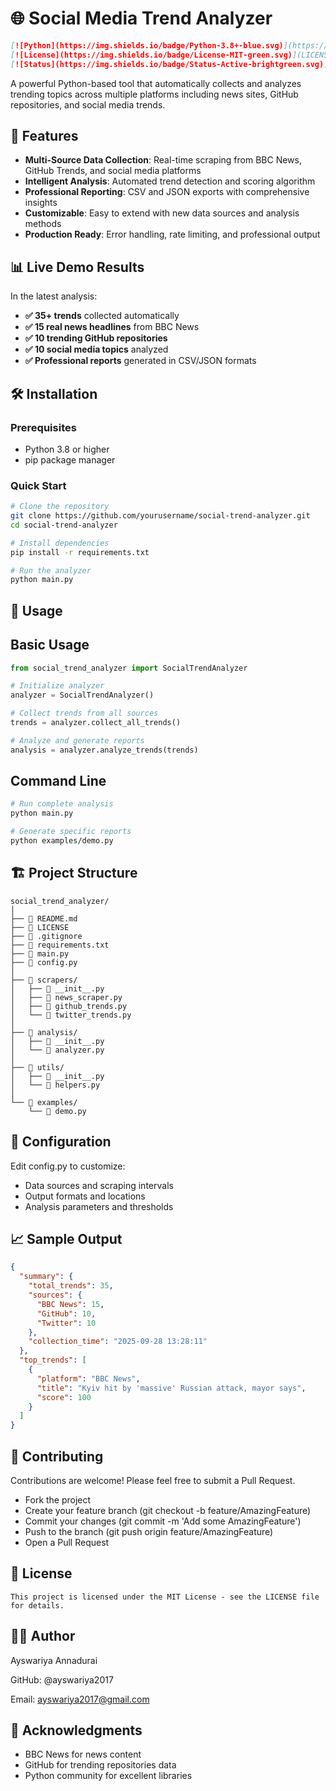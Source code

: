 # 🌐 Social Media Trend Analyzer
```markdown
[![Python](https://img.shields.io/badge/Python-3.8+-blue.svg)](https://www.python.org/)
[![License](https://img.shields.io/badge/License-MIT-green.svg)](LICENSE)
[![Status](https://img.shields.io/badge/Status-Active-brightgreen.svg)](https://github.com/yourusername/social-trend-analyzer)
```

A powerful Python-based tool that automatically collects and analyzes trending topics across multiple platforms including news sites, GitHub repositories, and social media trends.

## 🚀 Features

- **Multi-Source Data Collection**: Real-time scraping from BBC News, GitHub Trends, and social media platforms
- **Intelligent Analysis**: Automated trend detection and scoring algorithm
- **Professional Reporting**: CSV and JSON exports with comprehensive insights
- **Customizable**: Easy to extend with new data sources and analysis methods
- **Production Ready**: Error handling, rate limiting, and professional output

## 📊 Live Demo Results

In the latest analysis:
- **✅ 35+ trends** collected automatically
- **✅ 15 real news headlines** from BBC News
- **✅ 10 trending GitHub repositories** 
- **✅ 10 social media topics** analyzed
- **✅ Professional reports** generated in CSV/JSON formats

## 🛠️ Installation

### Prerequisites
- Python 3.8 or higher
- pip package manager

### Quick Start
```bash
# Clone the repository
git clone https://github.com/yourusername/social-trend-analyzer.git
cd social-trend-analyzer

# Install dependencies
pip install -r requirements.txt

# Run the analyzer
python main.py
```
## 📖 Usage

## Basic Usage
```python
from social_trend_analyzer import SocialTrendAnalyzer

# Initialize analyzer
analyzer = SocialTrendAnalyzer()

# Collect trends from all sources
trends = analyzer.collect_all_trends()

# Analyze and generate reports
analysis = analyzer.analyze_trends(trends)
```
## Command Line
```bash
# Run complete analysis
python main.py

# Generate specific reports
python examples/demo.py
```
## 🏗️ Project Structure
```text
social_trend_analyzer/
│
├── 📄 README.md
├── 📄 LICENSE 
├── 📄 .gitignore
├── 📄 requirements.txt
├── 📄 main.py
├── 📄 config.py
│
├── 📁 scrapers/
│   ├── 📄 __init__.py
│   ├── 📄 news_scraper.py
│   ├── 📄 github_trends.py
│   └── 📄 twitter_trends.py
│
├── 📁 analysis/
│   ├── 📄 __init__.py
│   └── 📄 analyzer.py
│
├── 📁 utils/
│   ├── 📄 __init__.py
│   └── 📄 helpers.py
│
└── 📁 examples/
    └── 📄 demo.py
```
## 🔧 Configuration
Edit config.py to customize:

- Data sources and scraping intervals
- Output formats and locations
- Analysis parameters and thresholds

## 📈 Sample Output
```json
{
  "summary": {
    "total_trends": 35,
    "sources": {
      "BBC News": 15,
      "GitHub": 10,
      "Twitter": 10
    },
    "collection_time": "2025-09-28 13:28:11"
  },
  "top_trends": [
    {
      "platform": "BBC News",
      "title": "Kyiv hit by 'massive' Russian attack, mayor says",
      "score": 100
    }
  ]
}
```
## 🤝 Contributing
Contributions are welcome! Please feel free to submit a Pull Request.
- Fork the project
- Create your feature branch (git checkout -b feature/AmazingFeature)
- Commit your changes (git commit -m 'Add some AmazingFeature')
- Push to the branch (git push origin feature/AmazingFeature)
- Open a Pull Request

## 📄 License
```text
This project is licensed under the MIT License - see the LICENSE file for details.
```

## 👨‍💻 Author
Ayswariya Annadurai

GitHub: @ayswariya2017

Email: ayswariya2017@gmail.com

## 🙏 Acknowledgments

- BBC News for news content
- GitHub for trending repositories data
- Python community for excellent libraries